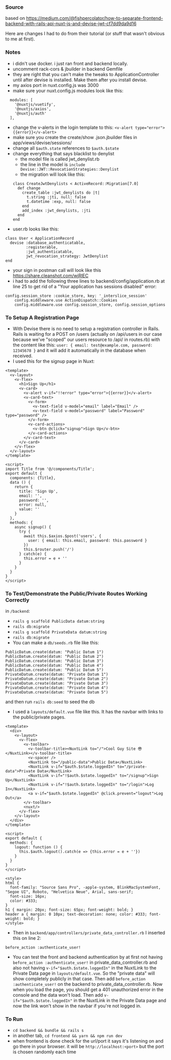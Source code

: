### Source
based on https://medium.com/@fishpercolator/how-to-separate-frontend-backend-with-rails-api-nuxt-js-and-devise-jwt-cf7dd9da9d16

Here are changes I had to do from their tutorial (or stuff that wasn't obvious to me at first).

### Notes
- i didn't use docker. i just ran front and backend locally.
- uncomment rack-cors & jbuilder in backend Gemfile
- they are right that you can't make the tweaks to ApplicationController until after devise is installed. Make them after you install devise.
- my axios port in nuxt.config.js was 3000 
- make sure your nuxt.config.js modules look like this:
```
  modules: [
    '@nuxtjs/vuetify',
    '@nuxtjs/axios',
    '@nuxtjs/auth'
  ],
```
- change the v-alerts in the login template to this:
`<v-alert type="error">{{error}}</v-alert>`
- make sure you create the create/show .json.jbuilder files in app/views/devise/sessions/
- change all `$auth.state` references to `$auth.$state`
- change everything that says blacklist to denylist
  - the model file is called jwt_denylist.rb
  - the line in the model is `include Devise::JWT::RevocationStrategies::Denylist`
  - the migration will look like this:
  ```
  class CreateJwtDenylists < ActiveRecord::Migration[7.0]
    def change
      create_table :jwt_denylists do |t|
        t.string :jti, null: false
        t.datetime :exp, null: false
      end
      add_index :jwt_denylists, :jti
    end
  end
  ```
- user.rb looks like this:
```
class User < ApplicationRecord
  devise :database_authenticatable, 
         :registerable,
         :jwt_authenticatable, 
         jwt_revocation_strategy: JwtDenylist
end
```
- your sign in postman call will look like this https://share.cleanshot.com/wjRlEC
- i had to add the following three lines to backend/config/application.rb at line 25 to get rid of a "Your application has sessions disabled" error:
```
config.session_store :cookie_store, key: '_interslice_session'
    config.middleware.use ActionDispatch::Cookies
    config.middleware.use config.session_store, config.session_options
```

### To Setup A Registration Page 
- With Devise there is no need to setup a registration controller in Rails. Rails is waiting for a POST on /users (actually on /api/users in our case because we've "scoped" our users resource to /api/ in routes.rb) with the content like this: `user: { email: test@example.com, password: 12345678 }` and it will add it automatically in the database when received.
- I used this for the signup page in Nuxt:
```
<template>
  <v-layout>
    <v-flex>
      <h1>Sign Up</h1>
      <v-card>
        <v-alert v-if="!!error" type="error">{{error}}</v-alert>
        <v-card-text>
          <v-form>
            <v-text-field v-model="email" label="Email" />
            <v-text-field v-model="password" label="Password" type="password" />
          </v-form>
          <v-card-actions>
            <v-btn @click="signup">Sign Up</v-btn>
          </v-card-actions>
        </v-card-text>
      </v-card>
    </v-flex>
  </v-layout>
</template>

<script>
import Title from '@/components/Title';
export default {
  components: {Title},
  data () {
    return {
      title: 'Sign Up',
      email: '',
      password: '',
      error: null,
      value: ''
    }
  },
  methods: {
    async signup() {
      try {
        await this.$axios.$post('users', {
          user: { email: this.email, password: this.password }
        })
        this.$router.push('/')
      } catch(e) {
        this.error = e + ''
      }
    }
  }
}
</script>
```

### To Test/Demonstrate the Public/Private Routes Working Correctly
in `/backend`:
- `rails g scaffold PublicData datum:string`
- `rails db:migrate`
- `rails g scaffold PrivateData datum:string`
- `rails db:migrate`
- You can make a `db/seeds.rb` file like this:
```
PublicDatum.create(datum: "Public Datum 1")
PublicDatum.create(datum: "Public Datum 2")
PublicDatum.create(datum: "Public Datum 3")
PublicDatum.create(datum: "Public Datum 4")
PublicDatum.create(datum: "Public Datum 5")
PrivateDatum.create(datum: "Private Datum 1")
PrivateDatum.create(datum: "Private Datum 2")
PrivateDatum.create(datum: "Private Datum 3")
PrivateDatum.create(datum: "Private Datum 4")
PrivateDatum.create(datum: "Private Datum 5")
```
 and then run `rails db:seed` to seed the db
- I used a `layouts/default.vue` file like this. It has the navbar with links to the public/private pages.
```
<template>
  <div>
    <v-layout>
      <v-flex>
        <v-toolbar>
          <v-toolbar-title><NuxtLink to="/">Cool Guy Site 😎</NuxtLink></v-toolbar-title>
          <v-spacer />
          <NuxtLink to="/public-data">Public Data</NuxtLink>
          <NuxtLink v-if="$auth.$state.loggedIn" to="/private-data">Private Data</NuxtLink>
          <NuxtLink v-if="!$auth.$state.loggedIn" to="/signup">Sign Up</NuxtLink>
          <NuxtLink v-if="!$auth.$state.loggedIn" to="/login">Log In</NuxtLink>
          <a v-if="$auth.$state.loggedIn" @click.prevent="logout">Log Out</a>
        </v-toolbar>
        <nuxt/>
      </v-flex>
    </v-layout>
  </div>
</template>

<script>
export default {
  methods: {
    logout: function () {
      this.$auth.logout().catch(e => {this.error = e + ''})
    }
  }
}
</script>

<style>
html {
  font-family: "Source Sans Pro", -apple-system, BlinkMacSystemFont, "Segoe UI", Roboto, "Helvetica Neue", Arial, sans-serif;
  font-size: 16px;
  color: #333;
}
h1 { margin: 20px; font-size: 65px; font-weight: bold; }
header a { margin: 0 10px; text-decoration: none; color: #333; font-weight: bold; }
</style>
```
- Then in `backend/app/controllers/private_data_controller.rb` I inserted this on line 2: 
```
before_action :authenticate_user!
``` 
- You can test the front and backend authentication by at first not having `before_action :authenticate_user!` in private_data_controller.rb and also not having `v-if="$auth.$state.loggedIn"` in the NuxtLink to the Private Data page in `layouts/default.vue`. So the "private data" will show completely publicly in that case. Then add `before_action :authenticate_user!` on the backend to private_data_controller.rb. Now when you load the page, you should get a 401 unauthorized error in the console and the data won't load. Then add `v-if="$auth.$state.loggedIn"` in the NuxtLink in the Private Data page and now the link won't show in the navbar if you're not logged in.

### To Run 
- `cd backend && bundle && rails s`
- in another tab, `cd frontend && yarn && npm run dev`
- when frontend is done check for the url/port it says it's listening on and go there in your browser. it will be `http://localhost:<port>` but the port is chosen randomly each time